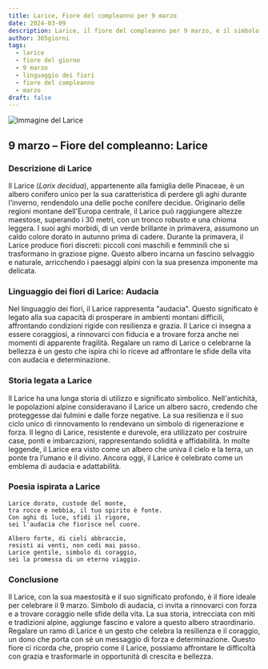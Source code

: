 ```yaml
---
title: Larice, Fiore del compleanno per 9 marzo
date: 2024-03-09
description: Larice, il fiore del compleanno per 9 marzo, è il simbolo di Audacia. Scopri il suo significato unico, le storie affascinanti e la poesia che celebra la sua bellezza.
author: 365giorni
tags:
  - larice
  - fiore del giorno
  - 9 marzo
  - linguaggio dei fiori
  - fiore del compleanno
  - marzo
draft: false
---
```


![Immagine del Larice](https://cdn.pixabay.com/photo/2012/09/09/10/09/larch-56567_1280.jpg)


## 9 marzo – Fiore del compleanno: Larice

### Descrizione di Larice

Il Larice (_Larix decidua_), appartenente alla famiglia delle Pinaceae, è un albero conifero unico per la sua caratteristica di perdere gli aghi durante l'inverno, rendendolo una delle poche conifere decidue. Originario delle regioni montane dell'Europa centrale, il Larice può raggiungere altezze maestose, superando i 30 metri, con un tronco robusto e una chioma leggera. I suoi aghi morbidi, di un verde brillante in primavera, assumono un caldo colore dorato in autunno prima di cadere. Durante la primavera, il Larice produce fiori discreti: piccoli coni maschili e femminili che si trasformano in graziose pigne. Questo albero incarna un fascino selvaggio e naturale, arricchendo i paesaggi alpini con la sua presenza imponente ma delicata.

### Linguaggio dei fiori di Larice: Audacia

Nel linguaggio dei fiori, il Larice rappresenta "audacia". Questo significato è legato alla sua capacità di prosperare in ambienti montani difficili, affrontando condizioni rigide con resilienza e grazia. Il Larice ci insegna a essere coraggiosi, a rinnovarci con fiducia e a trovare forza anche nei momenti di apparente fragilità. Regalare un ramo di Larice o celebrarne la bellezza è un gesto che ispira chi lo riceve ad affrontare le sfide della vita con audacia e determinazione.

### Storia legata a Larice

Il Larice ha una lunga storia di utilizzo e significato simbolico. Nell'antichità, le popolazioni alpine consideravano il Larice un albero sacro, credendo che proteggesse dai fulmini e dalle forze negative. La sua resilienza e il suo ciclo unico di rinnovamento lo rendevano un simbolo di rigenerazione e forza. Il legno di Larice, resistente e durevole, era utilizzato per costruire case, ponti e imbarcazioni, rappresentando solidità e affidabilità. In molte leggende, il Larice era visto come un albero che univa il cielo e la terra, un ponte tra l’umano e il divino. Ancora oggi, il Larice è celebrato come un emblema di audacia e adattabilità.

### Poesia ispirata a Larice

```
Larice dorato, custode del monte,  
tra rocce e nebbia, il tuo spirito è fonte.  
Con aghi di luce, sfidi il rigore,  
sei l'audacia che fiorisce nel cuore.  

Albero forte, di cieli abbraccio,  
resisti ai venti, non cedi mai passo.  
Larice gentile, simbolo di coraggio,  
sei la promessa di un eterno viaggio.  
```

### Conclusione

Il Larice, con la sua maestosità e il suo significato profondo, è il fiore ideale per celebrare il 9 marzo. Simbolo di audacia, ci invita a rinnovarci con forza e a trovare coraggio nelle sfide della vita. La sua storia, intrecciata con miti e tradizioni alpine, aggiunge fascino e valore a questo albero straordinario. Regalare un ramo di Larice è un gesto che celebra la resilienza e il coraggio, un dono che porta con sé un messaggio di forza e determinazione. Questo fiore ci ricorda che, proprio come il Larice, possiamo affrontare le difficoltà con grazia e trasformarle in opportunità di crescita e bellezza.